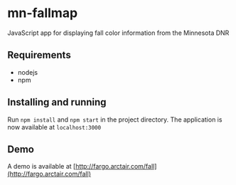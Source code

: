 # mn-fallmap
JavaScript app for displaying fall color information from the Minnesota DNR

## Requirements
* nodejs
* npm

## Installing and running
Run `npm install` and `npm start` in the project directory. The application is now available at `localhost:3000`

## Demo
A demo is available at [http://fargo.arctair.com/fall](http://fargo.arctair.com/fall)
